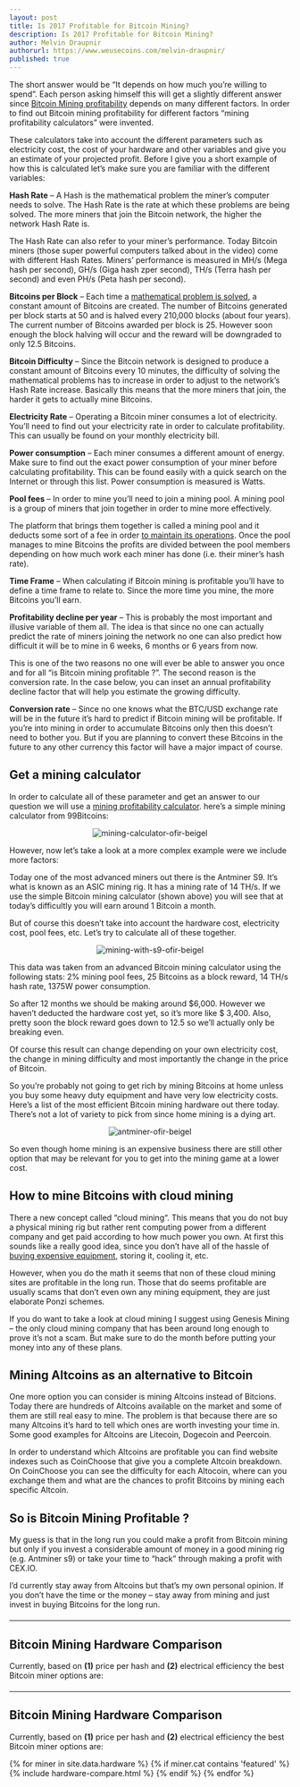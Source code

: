 ```yaml
---
layout: post
title: Is 2017 Profitable for Bitcoin Mining?
description: Is 2017 Profitable for Bitcoin Mining?
author: Melvin Draupnir
authorurl: https://www.weusecoins.com/melvin-draupnir/
published: true
---
```


<p>The short answer would be “It depends on how much you’re willing to spend”. Each person asking himself this will get a slightly different answer since <a href="/how-does-bitcoin-mining-really-operate/">Bitcoin Mining profitability</a> depends on many different factors. In order to find out Bitcoin mining profitability for different factors “mining profitability calculators” were invented.</p>

<p>These calculators take into account the different parameters such as electricity cost, the cost of your hardware and other variables and give you an estimate of your projected profit. Before I give you a short example of how this is calculated let’s make sure you are familiar with the different variables:</p>

<p><strong>Hash Rate</strong> – A Hash is the mathematical problem the miner’s computer needs to solve. The Hash Rate is the rate at which these problems are being solved. The more miners that join the Bitcoin network, the higher the network Hash Rate is.</p>

<p>The Hash Rate can also refer to your miner’s performance. Today Bitcoin miners (those super powerful computers talked about in the video) come with different Hash Rates. Miners’ performance is measured in MH/s (Mega hash per second), GH/s (Giga hash zper second), TH/s (Terra hash per second) and even PH/s (Peta hash per second).</p>

<p><strong>Bitcoins per Block</strong> – Each time a <a href="/bitcoin-mining-centralization/">mathematical problem is solved</a>, a constant amount of Bitcoins are created. The number of Bitcoins generated per block starts at 50 and is halved every 210,000 blocks (about four years). The current number of Bitcoins awarded per block is 25. However soon enough the block halving will occur and the reward will be downgraded to only 12.5 Bitcoins.</p>

<p><strong>Bitcoin Difficulty</strong> – Since the Bitcoin network is designed to produce a constant amount of Bitcoins every 10 minutes, the difficulty of solving the mathematical problems has to increase in order to adjust to the network’s Hash Rate increase. Basically this means that the more miners that join, the harder it gets to actually mine Bitcoins.</p>

<p><strong>Electricity Rate</strong> – Operating a Bitcoin miner consumes a lot of electricity. You’ll need to find out your electricity rate in order to calculate profitability. This can usually be found on your monthly electricity bill.</p>

<p><strong>Power consumption</strong> – Each miner consumes a different amount of energy. Make sure to find out the exact power consumption of your miner before calculating profitability. This can be found easily with a quick search on the Internet or through this list. Power consumption is measured is Watts.</p>

<p><strong>Pool fees</strong> – In order to mine you’ll need to join a mining pool. A mining pool is a group of miners that join together in order to mine more effectively. </p>

<p>The platform that brings them together is called a mining pool and it deducts some sort of a fee in order <a href="/bitcoin-mining-for-beginners-how-to-mine-bitcoins/">to maintain its operations</a>. Once the pool manages to mine Bitcoins the profits are divided between the pool members depending on how much work each miner has done (i.e. their miner’s hash rate).</p>

<p><strong>Time Frame</strong> – When calculating if Bitcoin mining is profitable you’ll have to define a time frame to relate to. Since the more time you mine, the more Bitcoins you’ll earn.</p>

<p><strong>Profitability decline per year</strong> – This is probably the most important and illusive variable of them all. The idea is that since no one can actually predict the rate of miners joining the network no one can also predict how difficult it will be to mine in 6 weeks, 6 months or 6 years from now. </p>

<p>This is one of the two reasons  no one will ever be able to answer you once and for all “is Bitcoin mining profitable ?”. The second reason is the conversion rate. In the case below, you can inset an annual profitability decline factor that will help you estimate the growing difficulty.</p>

<p><strong>Conversion rate</strong> – Since no one knows what the BTC/USD exchange rate will be in the future it’s hard to predict if Bitcoin mining will be profitable. If you’re into mining in order to accumulate Bitcoins only then this doesn’t need to bother you. But if you are planning to convert these Bitcoins in the future to any other currency this factor will have a major impact of course.</p>

<h2>Get a mining calculator</h2>

<p>In order to calculate all of these parameter and get an answer to our question we will use a <a href="/how-to-setup-bitcoin-mining-hardware-bitmain-antminer/">mining profitability calculator</a>.  here’s a simple mining calculator from 99Bitcoins:</p>

<p><center><img src="/images/mining-calculator-ofir-beigel.jpg" alt="mining-calculator-ofir-beigel"/></center></p>

<p>However, now let’s take a look at a more complex example were we include more factors:</p>

<p>Today one of the most advanced miners out there is the Antminer S9. It’s what is known as an ASIC mining rig.  It has a mining rate of 14 TH/s. If we use the simple Bitcoin mining calculator (shown above) you will see that at today’s difficultly you will earn around 1 Bitcoin a month.</p>

<p>But of course this doesn’t take into account the hardware cost, electricity cost, pool fees, etc. Let’s try to calculate all of these together.</p>

<p><center><img src="/images/mining-with-s9-ofir-beigel.png" alt="mining-with-s9-ofir-beigel"/></center></p>

<p>This data was taken from an advanced Bitcoin mining calculator using the following stats: 2% mining pool fees, 25 Bitcoins as a block reward, 14 TH/s hash rate, 1375W power consumption. </p>

<p>So after 12 months we should be making around $6,000. However we haven’t deducted the hardware cost yet, so it’s more like $ 3,400. Also, pretty soon the block reward goes down to 12.5 so we’ll actually only be breaking even.</p>

<p>Of course this result can change depending on your own electricity cost, the change in mining difficulty and most importantly the change in the price of Bitcoin.</p>

<p>So you’re probably not going to get rich by mining Bitcoins at home unless you buy some heavy duty equipment and have very low electricity costs. Here’s a list of the most efficient Bitcoin mining hardware out there today. There’s not a lot of variety to pick from since home mining is a dying art.</p>

<p><center><img src="/images/antminer-ofir-beigel.jpg" alt="antminer-ofir-beigel"/></center></p>

<p>So even though home mining is an expensive business there are still other option that may be relevant for you to get into the mining game at a lower cost.</p>

<h2>How to mine Bitcoins with cloud mining</h2>

<p>There a new concept called “cloud mining“. This means that you do not buy a physical mining rig but rather rent computing power from a different company and get paid according to how much power you own. At first this sounds like a really good idea, since you don’t have all of the hassle of <a href="/usb-bitcoin-miner-setup-guide/">buying expensive equipment</a>, storing it, cooling it, etc.</p>

<p>However, when you do the math it seems that non of these cloud mining sites are profitable in the long run. Those that do seems profitable are usually scams that don’t even own any mining equipment, they are just elaborate Ponzi schemes.</p>

<p>If you do want to take a look at cloud mining I suggest using Genesis Mining – the only cloud mining company that has been around long enough to prove it’s not a scam. But make sure to do the month before putting your money into any of these plans.</p>

<h2>Mining Altcoins as an alternative to Bitcoin</h2>

<p>One more option you can consider is mining Altcoins instead of Bitcions. Today there are hundreds of Altcoins available on the market and some of them are still real easy to mine. The problem is that because there are so many Altcoins it’s hard to tell which ones are worth investing your time in. Some good examples for Altcoins are Litecoin, Dogecoin and Peercoin.</p>

<p>In order to understand which Altcoins are profitable you can find website indexes such as CoinChoose that give you a complete Altcoin breakdown. On CoinChoose you can see the difficulty for each Altocoin, where can you exchange them and what are the chances to profit Bitcoins by mining each specific Altcoin. </p>

<h2>So is Bitcoin Mining Profitable ?</h2>

<p>My guess is that in the long run you could make a profit from Bitcoin mining but only if you invest a considerable amount of money in a good mining rig (e.g. Antminer s9) or take your time to “hack” through making a profit with CEX.IO. </p>

<p>I’d currently stay away from Altcoins but that’s my own personal opinion. If you don’t have the time or the money – stay away from mining and just invest in buying Bitcoins for the long run.</p>

<hr id="hwc" style="width: 100%; margin: 20px 0; color: #eee;" />

<h2>Bitcoin Mining Hardware Comparison</h2>

<p>Currently, based on <b>(1)</b> price per hash and <b>(2)</b> electrical efficiency the best Bitcoin miner options are:</p>

<hr id="hwc" style="width: 100%; margin: 20px 0; color: #eee;" />

<h2>Bitcoin Mining Hardware Comparison</h2>

<p>Currently, based on <b>(1)</b> price per hash and <b>(2)</b> electrical efficiency the best Bitcoin miner options are:</p>

<div class="hardware-comparison">
{% for miner in site.data.hardware %}
{% if miner.cat contains 'featured' %}
{% include hardware-compare.html %}
{% endif %}
{% endfor %}
</div>

